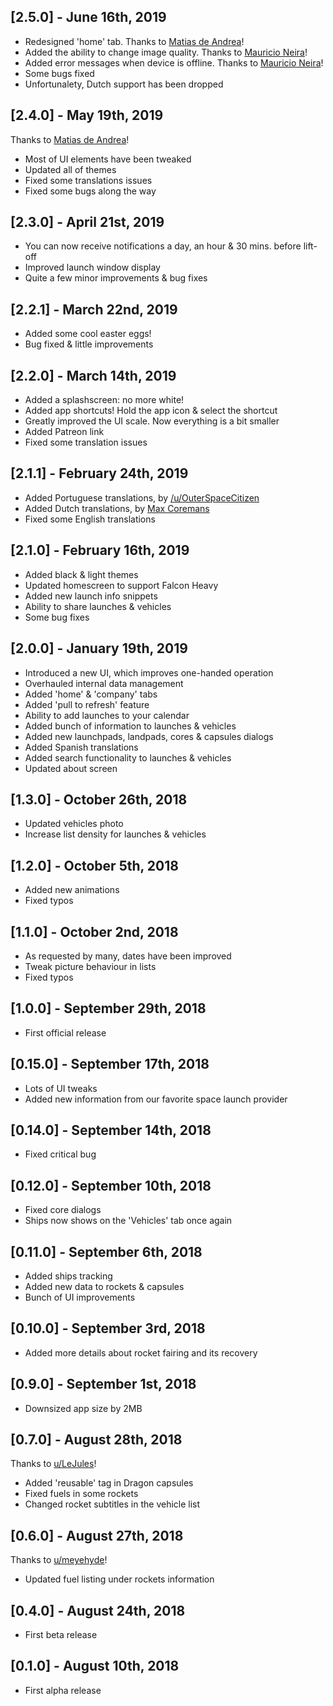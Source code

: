 ## [2.5.0] - June 16th, 2019

* Redesigned 'home' tab. Thanks to [Matias de Andrea](https://www.reddit.com/user/deandreamatias)!
* Added the ability to change image quality. Thanks to [Mauricio Neira](https://github.com/mneira10)!
* Added error messages when device is offline. Thanks to [Mauricio Neira](https://github.com/mneira10)!
* Some bugs fixed
* Unfortunalety, Dutch support has been dropped

## [2.4.0] - May 19th, 2019

Thanks to [Matias de Andrea](https://www.reddit.com/user/deandreamatias)!
* Most of UI elements have been tweaked
* Updated all of themes
* Fixed some translations issues
* Fixed some bugs along the way

## [2.3.0] - April 21st, 2019

* You can now receive notifications a day, an hour & 30 mins. before lift-off
* Improved launch window display
* Quite a few minor improvements & bug fixes

## [2.2.1] - March 22nd, 2019

* Added some cool easter eggs!
* Bug fixed & little improvements

## [2.2.0] - March 14th, 2019

* Added a splashscreen: no more white!
* Added app shortcuts! Hold the app icon & select the shortcut
* Greatly improved the UI scale. Now everything is a bit smaller
* Added Patreon link
* Fixed some translation issues

## [2.1.1] - February 24th, 2019

* Added Portuguese translations, by [/u/OuterSpaceCitizen](https://www.reddit.com/user/OuterSpaceCitizen)
* Added Dutch translations, by [Max Coremans](https://www.reddit.com/user/maxlljj)
* Fixed some English translations

## [2.1.0] - February 16th, 2019

* Added black & light themes
* Updated homescreen to support Falcon Heavy
* Added new launch info snippets
* Ability to share launches & vehicles
* Some bug fixes

## [2.0.0] - January 19th, 2019

* Introduced a new UI, which improves one-handed operation
* Overhauled internal data management
* Added 'home' & 'company' tabs
* Added 'pull to refresh' feature
* Ability to add launches to your calendar
* Added bunch of information to launches & vehicles
* Added new launchpads, landpads, cores & capsules dialogs
* Added Spanish translations
* Added search functionality to launches & vehicles
* Updated about screen

## [1.3.0] - October 26th, 2018

* Updated vehicles photo
* Increase list density for launches & vehicles

## [1.2.0] - October 5th, 2018

* Added new animations
* Fixed typos

## [1.1.0] - October 2nd, 2018

* As requested by many, dates have been improved
* Tweak picture behaviour in lists
* Fixed typos

## [1.0.0] - September 29th, 2018

* First official release

## [0.15.0] - September 17th, 2018

* Lots of UI tweaks
* Added new information from our favorite space launch provider

## [0.14.0] - September 14th, 2018

* Fixed critical bug

## [0.12.0] - September 10th, 2018

* Fixed core dialogs
* Ships now shows on the 'Vehicles' tab once again

## [0.11.0] - September 6th, 2018

* Added ships tracking
* Added new data to rockets & capsules
* Bunch of UI improvements

## [0.10.0] - September 3rd, 2018

* Added more details about rocket fairing and its recovery

## [0.9.0] - September 1st, 2018

* Downsized app size by 2MB

## [0.7.0] - August 28th, 2018

Thanks to [u/LeJules](https://www.reddit.com/user/LeJules)!
* Added 'reusable' tag in Dragon capsules
* Fixed fuels in some rockets
* Changed rocket subtitles in the vehicle list

## [0.6.0] - August 27th, 2018

Thanks to [u/meyehyde](https://www.reddit.com/user/meyehyde)!
* Updated fuel listing under rockets information

## [0.4.0] - August 24th, 2018

* First beta release

## [0.1.0] - August 10th, 2018

* First alpha release
